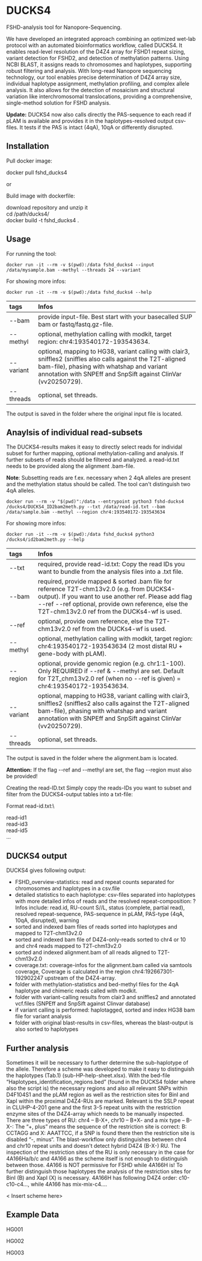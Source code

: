 # DUCKS4

FSHD-analysis tool for Nanopore-Sequencing.

We have developed an integrated approach combining an optimized wet-lab protocol with an automated bioinformatics workflow, called DUCKS4. It enables read-level resolution of the D4Z4 array for FSHD1 repeat sizing, variant detection for FSHD2, and detection of methylation patterns. Using NCBI BLAST, it assigns reads to chromosomes and haplotypes, supporting robust filtering and analysis. With long-read Nanopore sequencing technology, our tool enables precise determination of D4Z4 array size, individual haplotype assignment, methylation profiling, and complex allele analysis. It also allows for the detection of mosaicism and structural variation like interchromosomal translocations, providing a comprehensive, single-method solution for FSHD analysis.

**Update:** DUCKS4 now also calls directly the PAS-sequence to each read if pLAM is available and provides it in the haplotypes-resolved output csv-files. It tests if the PAS is intact (4qA), 10qA or differently disrupted.

## Installation

Pull docker image: 

docker pull fshd_ducks4

or 

Build image with dockerfile:

download repository and unzip it \
cd /path/ducks4/  \
docker build -t fshd_ducks4 .  

## Usage

For running the tool:

`docker run -it --rm -v $(pwd):/data fshd_ducks4 --input /data/mysample.bam --methyl --threads 24 --variant`

For showing more infos:

`docker run -it --rm -v $(pwd):/data fshd_ducks4 --help`

| **tags** | **Infos** |
|:-----------------------------|:-----------------------------------------|
| --bam | provide input-file. Best start with your basecalled SUP bam or fastq/fastq.gz-file. |
| --methyl | optional, methylation calling with modkit, target region: chr4:193540172-193543634. |
| --variant | optional, mapping to HG38, variant calling with clair3, sniffles2 (sniffles also calls against the T2T-aligned bam-file), phasing with whatshap and variant annotation with SNPEff and SnpSift against ClinVar (vv20250729). |
| --threads | optional, set threads. |

The output is saved in the folder where the original input file is located.

## Anaylsis of individual read-subsets

The DUCKS4-results makes it easy to directly select reads for individal subset for further mapping, optional methylation-calling and analysis. If further subsets of reads should be filtered and analyzed. a read-id.txt needs to be provided along the alignment .bam-file.

**Note**: Subsetting reads are f.ex. necessary when 2 4qA alleles are present and the methylation status should be called. The tool can't distinguish two 4qA alleles.

`docker run --rm -v "$(pwd)":/data --entrypoint python3 fshd-ducks4 /ducks4/DUCKS4_ID2bam2meth.py
  --txt /data/read-id.txt
  --bam /data/sample.bam
  --methyl
  --region chr4:193540172-193543634`

For showing more infos:

`docker run -it --rm -v $(pwd):/data fshd_ducks4 python3 /ducks4/id2bam2meth.py --help`

| **tags** | **Infos** |
|:-----------------------------|:-----------------------------------------|
| --txt | required, provide read-id.txt: Copy the read IDs you want to bundle from the analysis files into a .txt file. |
| --bam | required, provide mapped & sorted .bam file for reference T2T-chm13v2.0 (e.g. from DUCKS4-output). If you want to use another ref. Please add flag --ref --ref optional, provide own reference, else the T2T-chm13v2.0 ref from the DUCKs4-wf is used. |
| --ref | optional, provide own reference, else the T2T-chm13v2.0 ref from the DUCKs4-wf is used. |
| --methyl | optional, methylation calling with modkit, target region: chr4:193540172-193543634 (2 most distal RU + gene-body with pLAM). |
| --region | optional, provide genomic region (e.g. chr1:1-100). Only REQUIRED if --ref & --methyl are set. Default for T2T_chm13v2.0 ref (when no --ref is given) = chr4:193540172-193543634. |
| --variant | optional, mapping to HG38, variant calling with clair3, sniffles2 (sniffles2 also calls against the T2T-aligned bam-file), phasing with whatshap and variant annotation with SNPEff and SnpSift against ClinVar (vv20250729). |
| --threads | optional, set threads. |

The output is saved in the folder where the alignment.bam is located.

**Attention:** If the flag --ref and --methyl are set, the flag --region must also be provided!

Creating the read-ID.txt Simply copy the reads-IDs you want to subset and filter from the DUCKS4-output tables into a txt-file:

Format read-id.txt:\

read-id1\
read-id3\
read-id5\
...

## DUCKS4 output

DUCKS4 gives following output:

-   FSHD_overview-statistics: read and repeat counts separated for chromosomes and haplotypes in a csv.file
-   detailed statistics to each haplotype: csv-files separated into haplotypes with more detailed infos of reads and the resolved repeat-composition: ? Infos include: read.id, RU-count S//L, status (complete, partial read), resolved repeat-sequence, PAS-sequence in pLAM, PAS-type (4qA, 10qA, disrupted), warning
-   sorted and indexed bam files of reads sorted into haplotypes and mapped to T2T-chm13v2.0
-   sorted and indexed bam file of D4Z4-only-reads sorted to chr4 or 10 and chr4 reads mapped to T2T-chm13v2.0
-   sorted and indexed alignment.bam of all reads aligned to T2T-chm13v2.0
-   coverage.txt: coverage-infos for the alignment.bam called via samtools coverage, Coverage is calculated in the region chr4:192667301-192902247 upstream of the D4Z4-array.
-   folder with methylation-statistics and bed-methyl files for the 4qA haplotype and chimeric reads called with modkit.
-   folder with variant-calling results from clair3 and sniffles2 and annotated vcf.files (SNPEff and SnpSift against Clinvar database)
-   if variant calling is performed: haplotagged, sorted and index HG38 bam file for variant analysis
-   folder with original blast-results in csv-files, whereas the blast-output is also sorted to haplotypes

## Further analysis

Sometimes it will be necessary to further determine the sub-haplotype of the allele. Therefore a scheme was developed to make it easy to distinguish the haplotypes (Tab.1) (sub-HP-help-sheet.xlsx). With the bed-file “Haplotypes_identification_regions.bed” (found in the DUCKS4 folder where also the script is) the necessary regions and also all relevant SNPs within D4F104S1 and the pLAM region as well as the restriction sites for BinI and XapI within the proximal D4Z4-RUs are marked. Relevant is the SSLP repeat in CLUHP-4-201 gene and the first 3-5 repeat units with the restriction enzyme sites of the D4Z4-array which needs to be manually inspected. There are three types of RU: chr4 – B-X+, chr10 – B+X- and a mix type – B-X-: The “+, plus” means the sequence of the restriction site is correct: B: CCTAGG and X: AAATTCC, if a SNP is found there then the restriction site is disabled “-, minus“. The blast-workflow only distinguishes between chr4 and chr10 repeat units and doesn't detect hybrid D4Z4 (B-X-) RU. The inspection of the restriction sites of the RU is only necessary in the case for 4A166Ha/b/c and 4A166 as the scheme itself is not enough to distinguish between those. 4A166 is NOT permissive for FSHD while 4A166H is! To further distinguish those haplotypes the analysis of the restriction sites for BinI (B) and XapI (X) is necessary. 4A166H has following D4Z4 order: c10-c10-c4…, while 4A166 has mix-mix-c4….

\< Insert scheme here\>

## Example Data

HG001

HG002

HG003










